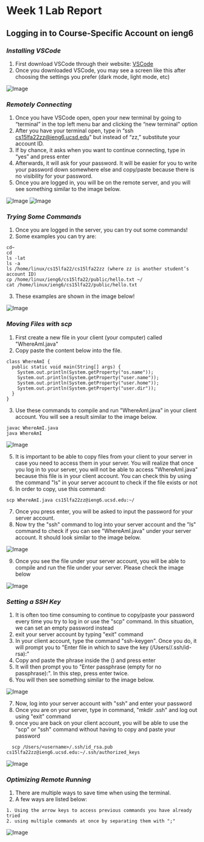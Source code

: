 # Week 1 Lab Report
## Logging in to Course-Specific Account on ieng6


### *Installing VSCode*

1. First download VSCode through their website: [VSCode](https://code.visualstudio.com/)
2. Once you downloaded VSCode, you may see a screen like this after choosing the settings you prefer (dark mode, light mode, etc)

![Image](https://elbbeele.github.io/cse15l-lab-reports/installingVS.png)


### *Remotely Connecting*

1. Once you have VSCode open, open your new terminal by going to “terminal” in the top left menu bar and clicking the “new terminal" option
2. After you have your terminal open, type in “ssh cs15lfa22zz@ieng6.ucsd.edu” but instead of “zz,” substitute your account ID. 
3. If by chance, it asks when you want to continue connecting, type in “yes” and press enter
4. Afterwards, it will ask for your password. It will be easier for you to write your password down somewhere else and copy/paste because there is no visibility for your password. 
5. Once you are logged in, you will be on the remote server, and you will see something similar to the image below. 

![Image](https://elbbeele.github.io/cse15l-lab-reports/remoteConnect.png)
![Image](https://elbbeele.github.io/cse15l-lab-reports/loggedIn.png)

### *Trying Some Commands*

1. Once you are logged in the server, you can try out some commands!
2. Some examples you can try are:
```
cd~
cd
ls -lat
ls -a
ls /home/linux/cs15lfa22/cs15lfa22zz (where zz is another student’s account ID)
cp /home/linux/ieng6/cs15lfa22/public/hello.txt ~/
cat /home/linux/ieng6/cs15lfa22/public/hello.txt
```
3. These examples are shown in the image below!

![Image](https://elbbeele.github.io/cse15l-lab-reports/commandsEx.png)

### *Moving Files with scp*
1. First create a new file in your client (your computer) called "WhereAmI.java"
2. Copy paste the content below into the file.
```
class WhereAmI {
  public static void main(String[] args) {
    System.out.println(System.getProperty("os.name"));
    System.out.println(System.getProperty("user.name"));
    System.out.println(System.getProperty("user.home"));
    System.out.println(System.getProperty("user.dir"));
  }
}
```
3. Use these commands to compile and run "WhereAmI.java" in your client account. You will see a result similar to the image below.

```
javac WhereAmI.java
java WhereAmI
```
![Image](https://elbbeele.github.io/cse15l-lab-reports/compileInClient.png)

5. It is important to be able to copy files from your client to your server in case you need to access them in your server. You will realize that once you log in to your server, you will not be able to access "WhereAmI.java" because this file is in your client account. You can check this by using the command "ls" in your server account to check if the file exists or not
6. In order to copy, use this command:

``` 
scp WhereAmI.java cs15lfa22zz@ieng6.ucsd.edu:~/
```
7. Once you press enter, you will be asked to input the password for your server account. 
8. Now try the "ssh" command to log into your server account and the "ls" command to check if you can see "WhereAmI.java" under your server account. It should look similar to the image below.

![Image](https://elbbeele.github.io/cse15l-lab-reports/scp.png)

9. Once you see the file under your server account, you will be able to compile and run the file under your server. Please check the image below

![Image](https://elbbeele.github.io/cse15l-lab-reports/compileInServer.png)

### *Setting a SSH Key*

1. It is often too time consuming to continue to copy/paste your password every time you try to log in or use the "scp" command. In this situation, we can set an empty password instead
2. exit your server account by typing "exit" command 
3. In your client account, type the command "ssh-keygen". Once you do, it will prompt you to "Enter file in which to save the key (/Users/<username>/.ssh/id-rsa):"
4. Copy and paste the phrase inside the () and press enter
5. It will then prompt you to "Enter passphrase (empty for no passphrase):". In this step, press enter twice. 
6. You will then see something similar to the image below.
  
![Image](https://elbbeele.github.io/cse15l-lab-reports/sshKeyGen.png)
  
7. Now, log into your server account with "ssh" and enter your password 
8. Once you are on your server, type in command, "mkdir .ssh" and log out using "exit" command
9. once you are back on your client account, you will be able to use the "scp" or "ssh" command without having to copy and paste your password
  
```
  scp /Users/<username>/.ssh/id_rsa.pub cs15lfa22zz@ieng6.ucsd.edu:~/.ssh/authorized_keys
 ```
 
![Image](https://elbbeele.github.io/cse15l-lab-reports/scp.png)
 
  
### *Optimizing Remote Running*
1. There are multiple ways to save time when using the terminal.
2. A few ways are listed below:
```
1. Using the arrow keys to access previous commands you have already tried
2. using multiple commands at once by separating them with ";"
```

![Image](https://elbbeele.github.io/cse15l-lab-reports/optimize.png)
